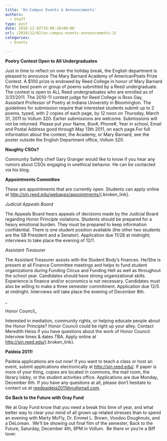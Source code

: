 ```yaml
---
title: 'On-Campus Events & Announcements'
authors: 
  - Staff
type: post
date: 2010-12-02T19:09:28+00:00
url: /2010/12/02/on-campus-events-announcements-3/
categories:
  - Events

---
```

**Poetry Contest Open to All Undergraduates**

Just in time to reflect on over the holiday break, the English department is pleased to announce The Mary Barnard Academy of AmericanPoets Prize Contest. A $100 prize is endowed by Reed College in honor of Mary Barnard for the best poem or group of poems submitted by a Reed undergraduate. The contest is open to ALL Reed undergraduates who are enrolled as of 3/31/2011. The 2010-11 contest judge for Reed College is Ross Gay, Assistant Professor of Poetry at Indiana University in Bloomington. The guidelines for submission require that interested students submit up to 2 poems, typed, with 2 copies of each page, by 12 noon on Thursday, March 31, 2011 to Vollum 320. Earlier submissions are welcome. Submissions will not be returned. Please put your Name, Box#, Phone#, Year in school, Email and Postal Address good through May 13th 2011, on each page.For full information about the contest, the Academy, or Mary Barnard, see the poster outside the English Department office, Vollum 320.

**Naughty CSOs?**

Community Safety chief Gary Granger would like to know if you hear any rumors about CSOs engaging in unethical behavior. He can be contacted via his blog.

**Appointments Committee**

These are appointments that are currently open. Students can apply online at <http://sin.reed.edu/webapps/appointments/>{.broken_link}.

_Judicial Appeals Board_

The Appeals Board hears appeals of decisions made by the Judicial Board regarding Honor Principle violations. Students should be prepared for a heavy emotional burden. They must be prepared to keep information confidential. There is one student position available (the other two students are the SB President and a Senator). Application due 11/28 at midnight; interviews to take place the evening of 12/1.

_Assistant Treasurer_

The Assistant Treasurer assists with the Student Body’s finances. He/She is present at all Finance Committee meetings and helps to fund student organizations during Funding Circus and Funding Hell as well as throughout the school year. Candidates should have strong organizational skills. Experience is finance and/or economics is not necessary. Candidates must also be willing to make a three semester commitment. Application due 12/5 at midnight. Interviews will take place the evening of December 8th.
  
_
  
Honor Council_

Interested in mediation, community rights, or helping educate people about the Honor Principle? Honor Council could be right up your alley. Contact Meredith Heiss if you have questions about the work of Honor Council. Interview times & dates TBA. Apply online at <http://sin.reed.edu/>{.broken_link}.

**Paideia 2011!**

Paideia applications are out now! If you want to teach a class or host an event, submit applications electronically at http://sin.reed.edu/. If paper is more of your thing, copies are located in commons, the mail room, the library lobby, or the student activities office. Applications are due Monday, December 6th. If you have any questions at all, please don&#8217;t hesitate to contact us at [&#x72;&#x65;&#x65;&#x64;&#x70;&#x61;&#x69;&#x64;&#x65;&#x69;&#x61;&#x32;&#x30;&#x31;&#x31;&#x40;<span class="oe_displaynone">null</span>&#x67;&#x6d;&#x61;&#x69;&#x6c;&#x2e;&#x63;&#x6f;&#x6d;][1].

**Go Back to the Future with Gray Fund**

We at Gray Fund know that you need a break this time of year, and what better way to clear your mind of all grown up related stresses than to spend an evening with Marty McFly, Dr. Emmet L. Brown, Voodoo Doughnuts, and a DeLorean.  We’ll be showing out final film of the semester, Back to the Future, Saturday, December 4th, 8PM in Vollum.  Be there or you’re a Biff lover.

 [1]: mailto:&#x72;&#x65;&#x65;&#x64;&#x70;&#x61;&#x69;&#x64;&#x65;&#x69;&#x61;&#x32;&#x30;&#x31;&#x31;&#x40;&#x67;&#x6d;&#x61;&#x69;&#x6c;&#x2e;&#x63;&#x6f;&#x6d;